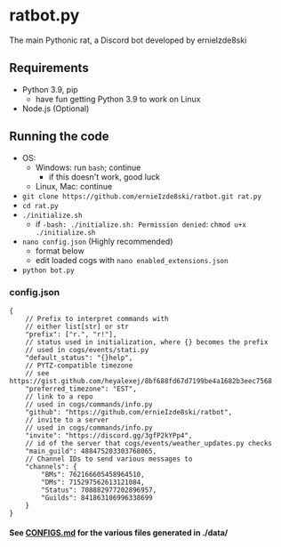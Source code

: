 # ratbot.py

The main Pythonic rat, a Discord bot developed by ernieIzde8ski

## Requirements

- Python 3.9, pip
  - have fun getting Python 3.9 to work on Linux
- Node.js (Optional)

## Running the code

- OS:
  - Windows: run `bash`; continue
    - if this doesn't work, good luck
  - Linux, Mac: continue
- `git clone https://github.com/ernieIzde8ski/ratbot.git rat.py`
- `cd rat.py`
- `./initialize.sh`
  - if `-bash: ./initialize.sh: Permission denied`: `chmod u+x ./initialize.sh`
- `nano config.json` (Highly recommended)
  - format below
  - edit loaded cogs with `nano enabled_extensions.json`
- `python bot.py`

### config.json

```JSONC
{   
    // Prefix to interpret commands with
    // either list[str] or str 
    "prefix": ["r.", "r!"],
    // status used in initialization, where {} becomes the prefix
    // used in cogs/events/stati.py
    "default_status": "{}help",
    // PYTZ-compatible timezone
    // see https://gist.github.com/heyalexej/8bf688fd67d7199be4a1682b3eec7568
    "preferred_timezone": "EST",
    // link to a repo
    // used in cogs/commands/info.py
    "github": "https://github.com/ernieIzde8ski/ratbot",
    // invite to a server
    // used in cogs/commands/info.py
    "invite": "https://discord.gg/3gfP2kYPp4",
    // id of the server that cogs/events/weather_updates.py checks
    "main_guild": 488475203303768065,
    // Channel IDs to send various messages to
    "channels": {
        "BMs": 762166605458964510,
        "DMs": 715297562613121084,
        "Status": 708882977202896957,
        "Guilds": 841863106996338699
    }
}
```

#### See [CONFIGS.md](CONFIGS.md) for the various files generated in ./data/
